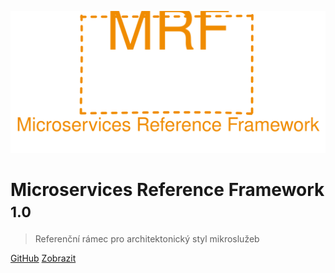 ![logo](_media/mrf_logo.svg)

# Microservices Reference Framework <small>1.0</small>

> Referenční rámec pro architektonický styl mikroslužeb

[GitHub](https://github.com/MichalMoudry/microservices-reference-framework)
[Zobrazit](#microservices-reference-framework)

<!-- background color -->
<!--![color](#4ade80)-->
